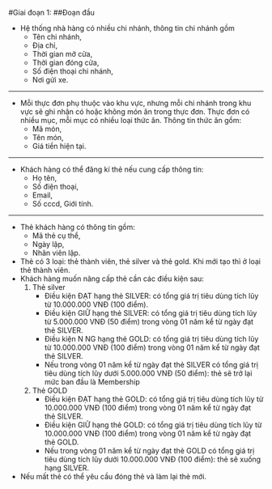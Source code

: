 #Giai đoạn 1:
##Đoạn đầu
- Hệ thống nhà hàng có nhiều chi nhánh, thông tin chi nhánh gồm 
    - Tên chi nhánh, 
    - Địa chỉ, 
    - Thời gian mở cửa, 
    - Thời gian đóng cửa, 
    - Số điện thoại chi nhánh, 
    - Nơi gửi xe.
---
- Mỗi thực đơn phụ thuộc vào khu vực, nhưng mỗi chi nhánh trong khu vực sẽ ghi nhận có hoặc không món ăn trong thực đơn. Thực đơn có nhiều mục, mỗi mục có nhiều loại thức ăn. Thông tin thức ăn gồm:
    - Mã món, 
    - Tên món, 
    - Giá tiền hiện tại.
---
- Khách hàng có thể đăng kí thẻ nếu cung cấp thông tin:
    - Họ tên,
    - Số điện thoại,
    - Email, 
    - Số cccd, 
    Giới tính.
---
- Thẻ khách hàng có thông tin gồm:
    - Mã thẻ cụ thể, 
    - Ngày lập, 
    - Nhân viên lập.
- Thẻ có 3 loại: thẻ thành viên, thẻ silver và thẻ gold. Khi mới tạo thì ở loại thẻ thành viên.
- Khách hàng muốn nâng cấp thẻ cần các điều kiện sau:
    1. Thẻ silver
        - Điều kiện ĐẠT hạng thẻ SILVER: có tổng giá trị tiêu dùng tích lũy từ 10.000.000 VNĐ (100 điểm).
        - Điều kiện GIỮ hạng thẻ SILVER: có tổng giá trị tiêu dùng tích lũy từ 5.000.000 VNĐ (50 điểm) trong vòng 01 năm kể từ ngày đạt thẻ SILVER.
        - Điều kiện N NG hạng thẻ GOLD: có tổng giá trị tiêu dùng tích lũy từ 10.000.000 VNĐ (100 điểm) trong vòng 01 năm kể từ ngày đạt thẻ SILVER.
        - Nếu trong vòng 01 năm kể từ ngày đạt thẻ SILVER có tổng giá trị tiêu dùng tích lũy dưới 5.000.000 VNĐ (50 điểm): thẻ sẽ trở lại mức ban đầu là Membership
    2. Thẻ GOLD
        - Điều kiện ĐẠT hạng thẻ GOLD: có tổng giá trị tiêu dùng tích lũy từ 10.000.000 VNĐ (100 điểm) trong vòng 01 năm kể từ ngày đạt thẻ SILVER.
        - Điều kiện GIỮ hạng thẻ GOLD: có tổng giá trị tiêu dùng tích lũy từ 10.000.000 VNĐ (100 điểm) trong vòng 01 năm kể từ ngày đạt thẻ GOLD.
        - Nếu trong vòng 01 năm kể từ ngày đạt thẻ GOLD có tổng giá trị tiêu dùng tích lũy dưới 10.000.000 VNĐ (100 điểm): thẻ sẽ xuống hạng SILVER.
- Nếu mất thẻ có thể yêu cầu đóng thẻ và làm lại thẻ mới.
